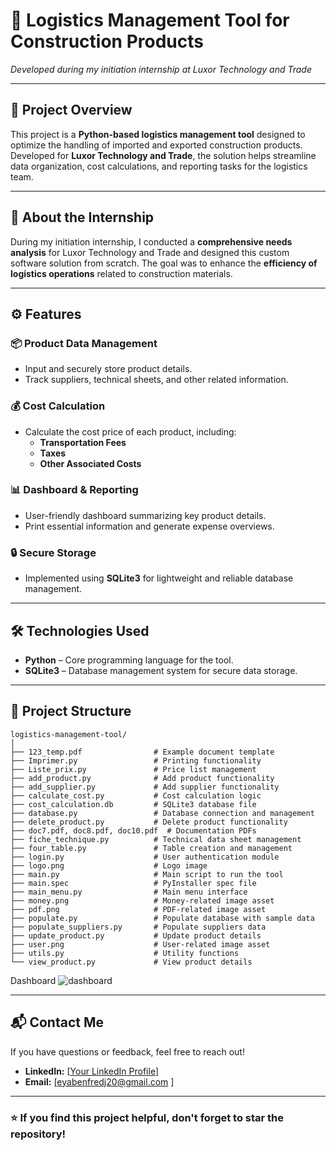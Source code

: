 

# 🚀 **Logistics Management Tool for Construction Products**  
*Developed during my initiation internship at Luxor Technology and Trade*

---

## 📄 **Project Overview**

This project is a **Python-based logistics management tool** designed to optimize the handling of imported and exported construction products. Developed for **Luxor Technology and Trade**, the solution helps streamline data organization, cost calculations, and reporting tasks for the logistics team.

---

## 🏢 **About the Internship**

During my initiation internship, I conducted a **comprehensive needs analysis** for Luxor Technology and Trade and designed this custom software solution from scratch. The goal was to enhance the **efficiency of logistics operations** related to construction materials.

---

## ⚙️ **Features**

### 📦 **Product Data Management**  
- Input and securely store product details.  
- Track suppliers, technical sheets, and other related information.

### 💰 **Cost Calculation**  
- Calculate the cost price of each product, including:  
  - **Transportation Fees**  
  - **Taxes**  
  - **Other Associated Costs**

### 📊 **Dashboard & Reporting**  
- User-friendly dashboard summarizing key product details.  
- Print essential information and generate expense overviews.

### 🔒 **Secure Storage**  
- Implemented using **SQLite3** for lightweight and reliable database management.

---

## 🛠️ **Technologies Used**

- **Python** – Core programming language for the tool.  
- **SQLite3** – Database management system for secure data storage.

---

## 📂 **Project Structure**

```
logistics-management-tool/
│
├── 123_temp.pdf                # Example document template
├── Imprimer.py                 # Printing functionality
├── Liste_prix.py               # Price list management
├── add_product.py              # Add product functionality
├── add_supplier.py             # Add supplier functionality
├── calculate_cost.py           # Cost calculation logic
├── cost_calculation.db         # SQLite3 database file
├── database.py                 # Database connection and management
├── delete_product.py           # Delete product functionality
├── doc7.pdf, doc8.pdf, doc10.pdf  # Documentation PDFs
├── fiche_technique.py          # Technical data sheet management
├── four_table.py               # Table creation and management
├── login.py                    # User authentication module
├── logo.png                    # Logo image
├── main.py                     # Main script to run the tool
├── main.spec                   # PyInstaller spec file
├── main_menu.py                # Main menu interface
├── money.png                   # Money-related image asset
├── pdf.png                     # PDF-related image asset
├── populate.py                 # Populate database with sample data
├── populate_suppliers.py       # Populate suppliers data
├── update_product.py           # Update product details
├── user.png                    # User-related image asset
├── utils.py                    # Utility functions
└── view_product.py             # View product details
```
Dashboard
![dashboard](https://github.com/user-attachments/assets/afaf35b4-af01-4781-bbf5-a01ef40bfbed)


---

## 📬 **Contact Me**

If you have questions or feedback, feel free to reach out!  

- **LinkedIn:** [[Your LinkedIn Profile](https://www.linkedin.com/in/eya-benfredj/)]  
- **Email:** [eyabenfredj20@gmail.com
]  




---

### ⭐ **If you find this project helpful, don't forget to star the repository!**
